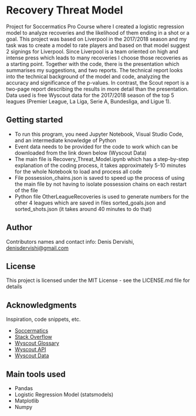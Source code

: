 # Recovery Threat Model

Project for Soccermatics Pro Course where I created a logistic regression model to analyze recoveries and the likelihood of them ending in a shot or a goal. This project was based on Liverpool in the 2017/2018 season and my task was to create a model to rate players and based on that model suggest 2 signings for Liverpool. Since Liverpool is a team oriented on high and intense press which leads to many recoveries I choose those recoveries as a starting point. Together with the code, there is the presentation which summarises my suggestions, and two reports. The technical report looks into the technical background of the model and code, analyzing the accuracy and significance of the p-values. In contrast, the Scout report is a two-page report describing the results in more detail than the presentation. Data used is free Wyscout data for the 2017/2018 season of the top 5 leagues (Premier League, La Liga, Serie A, Bundesliga, and Ligue 1).

## Getting started

* To run this program, you need Jupyter Notebook, Visual Studio Code, and an intermediate knowledge of Python
* Event data needs to be provided for the code to work which can be downloaded from the link down below (Wyscout Data)
* The main file is Recovery_Threat_Model.ipynb which has a step-by-step explanation of the coding process, it takes approximately 5-10 minutes for the whole Notebook to load and process all code
* File possession_chains.json is saved to speed up the process of using the main file by not having to isolate possession chains on each restart of the file
* Python file OtherLeagueRecoveries is used to generate numbers for the other 4 leagues which are saved in files sorted_goals.json and sorted_shots.json (it takes around 40 minutes to do that)

## Author

Contributors names and contact info:
Denis Dervishi, denisdervishi@gmail.com

## License

This project is licensed under the MIT License - see the LICENSE.md file for details

## Acknowledgments

Inspiration, code snippets, etc.
* [Soccermatics](https://soccermatics.readthedocs.io/en/latest/)
* [Stack Overflow](https://stackoverflow.com/)
* [Wyscout Glossary](https://dataglossary.wyscout.com/)
* [Wyscout API](https://apidocs.wyscout.com/)
* [Wyscout Data](https://figshare.com/collections/Soccer_match_event_dataset/4415000/2)

## Main tools used

* Pandas
* Logistic Regression Model (statsmodels)
* Matplotlib
* Numpy

